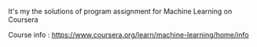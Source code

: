 It's my the solutions of program assignment for Machine Learning on Coursera

Course info : https://www.coursera.org/learn/machine-learning/home/info
